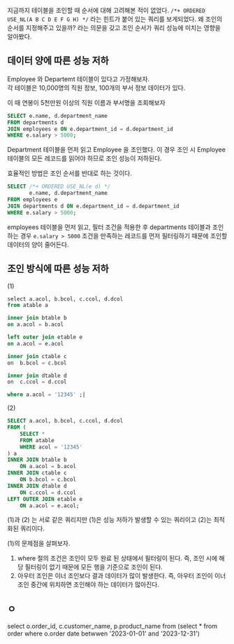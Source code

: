 지금까지 테이블을 조인할 때 순서에 대해 고려해본 적이 없었다. 
`/*+ ORDERED USE_NL(A B C D E F G H) */` 라는 힌트가 붙어 있는 쿼리를 보게되었다.
왜 조인의 순서를 지정해주고 있을까? 라는 의문을 갖고 조인 순서가 쿼리 성능에 미치는 영향을 알아봤다. 

## 데이터 양에 따른 성능 저하

Employee 와 Departemt 테이블이 있다고 가정해보자.  
각 테이블은 10,000명의 직원 정보, 100개의 부서 정보 데이터가 있다.

이 때 연봉이 5천만원 이상의 직원 이름과 부서명을 조회해보자 

```SQL
SELECT e.name, d.department_name
FROM departments d
JOIN employees e ON e.department_id = d.department_id
WHERE e.salary > 5000;
```

Department 테이블을 먼저 읽고 Employee 을 조인했다.
이 경우 조인 시 Employee 테이블의 모든 레코드를 읽어야 하므로 조인 성능이 저하된다. 

효율적인 방법은 조인 순서를 반대로 하는 것이다. 

```SQL
SELECT /*+ ORDERED USE_NL(e d) */
       e.name, d.department_name
FROM employees e
JOIN departments d ON e.department_id = d.department_id
WHERE e.salary > 5000;
```

employees 테이블을 먼저 읽고, 필터 조건을 적용한 후 departments 테이블과 조인하는 경우 `e.salary > 5000` 조건을 만족하는 레코드를 먼저 필터링하기 때문에 조인할 데이터의 양이 줄어든다. 

## 조인 방식에 따른 성능 저하

(1)

```SQL
select a.acol, b.bcol, c.ccol, d.dcol
from atable a 

inner join btable b  
on a.acol = b.acol  

left outer join etable e  
on a.acol = e.acol

inner join ctable c  
on  b.bcol = c.bcol  

inner join dtable d  
on  c.ccol = d.ccol  

where a.acol = '12345' ;|
```

(2)
```SQL
SELECT a.acol, b.bcol, c.ccol, d.dcol
FROM (
    SELECT * 
    FROM atable 
    WHERE acol = '12345'
) a 
INNER JOIN btable b  
    ON a.acol = b.acol  
INNER JOIN ctable c  
    ON b.bcol = c.bcol  
INNER JOIN dtable d  
    ON c.ccol = d.ccol  
LEFT OUTER JOIN etable e  
    ON a.acol = e.acol;

```

(1)과 (2) 는 서로 같은 쿼리지만 (1)은 성능 저하가 발생할 수 있는 쿼리이고 (2)는 최적화된 쿼리이다. 

(1)의 문제점을 살펴보자.

1. where 절의 조건은 조인이 모두 완료 된 상태에서 필터링이 된다. 
   즉, 조인 시에 해당 필터링이 없기 때문에 모든 행을 기준으로 조인이 된다.
2. 아우터 조인은 이너 조인보다 결과 데이터가 많이 발생한다. 즉, 아우터 조인이 이너 조인 중간에 위치하면 조인해야 하는 데이터가 많아진다. 

## ㅇ


select o.order_id, c.customer_name, p.product_name
from (select * from order where o.order date betwwen '2023-01-01' and '2023-12-31')

```SQL

```